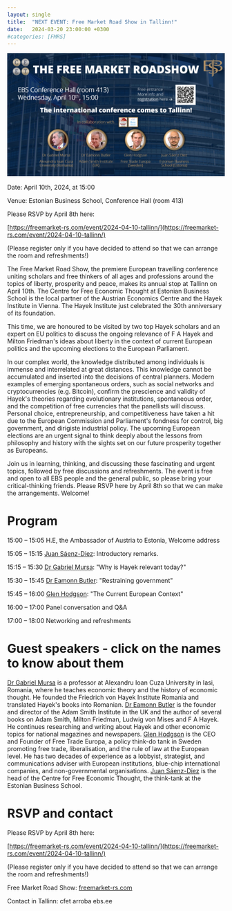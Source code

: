 ```yaml
---
layout: single
title:  "NEXT EVENT: Free Market Road Show in Tallinn!"
date:   2024-03-20 23:00:00 +0300
#categories: [FMRS]
---
```


![FMRS 2024 Tallinn main poster.](/img/2023-03-30-fmrs2024-invite/FMRS%202024%20main%20poster%20v04.png)


Date: April 10th, 2024, at 15:00

Venue: Estonian Business School, Conference Hall (room 413)

Please RSVP by April 8th here:

[https://freemarket-rs.com/event/2024-04-10-tallinn/](https://freemarket-rs.com/event/2024-04-10-tallinn/)

(Please register only if you have decided to attend so that we can arrange the room and refreshments!)


The Free Market Road Show, the premiere European travelling conference uniting scholars and free thinkers of all ages and professions around the topics of liberty, prosperity and peace, makes its annual stop at Tallinn on April 10th. The Centre for Free Economic Thought at Estonian Business School is the local partner of the Austrian Economics Centre and the Hayek Institute in Vienna. The Hayek Institute just celebrated the 30th anniversary of its foundation.

This time, we are honoured to be visited by two top Hayek scholars and an expert on EU politics to discuss the ongoing relevance of F A Hayek and Milton Friedman's ideas about liberty in the context of current European politics and the upcoming elections to the European Parliament.

In our complex world, the knowledge distributed among individuals is immense and interrelated at great distances. This knowledge cannot be accumulated and inserted into the decisions of central planners. Modern examples of emerging spontaneous orders, such as social networks and cryptocurrencies (e.g. Bitcoin), confirm the prescience and validity of Hayek's theories regarding evolutionary institutions, spontaneous order, and the competition of free currencies that the panellists will discuss. Personal choice, entrepreneurship, and competitiveness have taken a hit due to the European Commission and Parliament's fondness for control, big government, and dirigiste industrial policy. The upcoming European elections are an urgent signal to think deeply about the lessons from philosophy and history with the sights set on our future prosperity together as Europeans.

Join us in learning, thinking, and discussing these fascinating and urgent topics, followed by free discussions and refreshments. The event is free and open to all EBS people and the general public, so please bring your critical-thinking friends. Please RSVP here by April 8th so that we can make the arrangements. Welcome!


# Program

15:00 – 15:05 H.E, the Ambassador of Austria to Estonia, Welcome address

15:05 – 15:15 [Juan Sáenz-Diez](https://freemarket-rs.com/speaker/saenz-diez-juan/): Introductory remarks.

15:15 – 15:30 [Dr Gabriel Mursa](https://freemarket-rs.com/speaker/mursa-gabriel/): "Why is Hayek relevant today?"

15:30 – 15:45 [Dr Eamonn Butler](https://freemarket-rs.com/speaker/butler-eamonn/): "Restraining government"

15:45 – 16:00 [Glen Hodgson](https://freemarket-rs.com/speaker/hodgson-glen/): "The Current European Context"

16:00 – 17:00 Panel conversation and Q&A

17:00 – 18:00 Networking and refreshments


# Guest speakers - click on the names to know about them

[Dr Gabriel Mursa](https://freemarket-rs.com/speaker/mursa-gabriel/) is a professor at Alexandru Ioan Cuza University in Iasi, Romania, where he teaches economic theory and the history of economic thought. He founded the Friedrich von Hayek Institute Romania and translated Hayek's books into Romanian.
[Dr Eamonn Butler](https://freemarket-rs.com/speaker/butler-eamonn/) is the founder and director of the Adam Smith Institute in the UK and the author of several books on Adam Smith, Milton Friedman, Ludwig von Mises and F A Hayek. He continues researching and writing about Hayek and other economic topics for national magazines and newspapers.
[Glen Hodgson](https://freemarket-rs.com/speaker/hodgson-glen/) is the CEO and Founder of Free Trade Europa, a policy think-do tank in Sweden promoting free trade, liberalisation, and the rule of law at the European level. He has two decades of experience as a lobbyist, strategist, and communications adviser with European institutions, blue-chip international companies, and non-governmental organisations.
[Juan Sáenz-Diez](https://freemarket-rs.com/speaker/saenz-diez-juan/) is the head of the Centre for Free Economic Thought, the think-tank at the Estonian Business School.


# RSVP and contact

Please RSVP by April 8th here:

[https://freemarket-rs.com/event/2024-04-10-tallinn/](https://freemarket-rs.com/event/2024-04-10-tallinn/)

(Please register only if you have decided to attend so that we can arrange the room and refreshments!)

Free Market Road Show: [freemarket-rs.com](freemarket-rs.com)

Contact in Tallinn: cfet arroba ebs.ee




